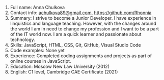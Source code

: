 1. Full name: Anna Chulkova
2. Contact info: achulkova89@gmail.com, https://github.com/Rhonnia
3. Summary: I strive to become a Junior Developer. I have experience in linquistics and language teaching. However, with the changes around the world I am in need to change my profession and I want to be a part of the IT world now. I am a quick learner and passionate about technology.
4. Skills: JavaScript, HTML, CSS, Git, GitHub, Visual Studio Code
5. Code examples: None yet
6. Experience: Completed coding assignments and projects as part of online courses in JavaScript.
7. Education: Moscow New Law University (2012)
8. English: С1 level, Cambridge CAE Certificate (2021)
